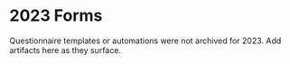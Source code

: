 # 2023 Forms

Questionnaire templates or automations were not archived for 2023. Add artifacts here as they surface.

